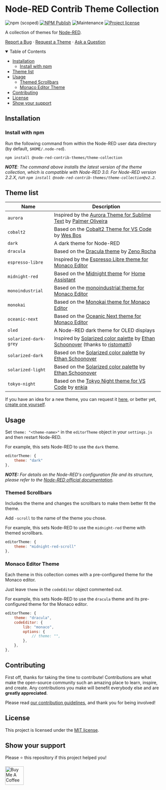 # Node-RED Contrib Theme Collection

![npm (scoped)][npm-version-badge]
[![NPM Publish][npm-publish-badge]][npm-publish-workflow]
![Maintenance][maintenance-badge]
[![Project license][license-badge]][license]

A collection of themes for [Node-RED][node-red].

[Report a Bug][bug-report]
·
[Request a Theme][tr]
·
[Ask a Question][question]

<details open="open">
<summary>Table of Contents</summary>

- [Installation](#installation)
  - [Install with npm](#install-with-npm)
- [Theme list](#theme-list)
- [Usage](#usage)
  - [Themed Scrollbars](#themed-scrollbars)
  - [Monaco Editor Theme](#monaco-editor-theme)
- [Contributing](#contributing)
- [License](#license)
- [Show your support](#show-your-support)

</details>

## Installation

### Install with npm

Run the following command from within the Node-RED user data directory (by default, `$HOME/.node-red`).

```shell
npm install @node-red-contrib-themes/theme-collection
```

***NOTE**: The command above installs the latest version of the theme collection, which is compatible with Node-RED 3.0. For Node-RED version 2.2.X, run `npm install @node-red-contrib-themes/theme-collection@v2.2`.*

## Theme list

|Name|Description|
|---|---|
|`aurora`|Inspired by the [Aurora Theme for Sublime Text][theme-aurora] by [Palmer Oliveira][expalmer]|
|`cobalt2`|Based on the [Cobalt2 Theme for VS Code][theme-cobalt2] by [Wes Bos][wes-bos]|
|`dark`|A dark theme for Node-RED|
|`dracula`|Based on the [Dracula theme][theme-dracula] by [Zeno Rocha][zeno-rocha]|
|`espresso-libre`|Inspired by the [Espresso Libre theme for Monaco Editor][theme-espresso-libre]|
|`midnight-red`|Based on the [Midnight theme][theme-midnight] for [Home Assistant][home-assistant]|
|`monoindustrial`|Based on the [monoindustrial theme for Monaco Editor][theme-monoindustrial]|
|`monokai`|Based on the [Monokai theme for Monaco Editor][theme-monokai]|
|`oceanic-next`|Based on the [Oceanic Next theme for Monaco Editor][theme-oceanic-next]|
|`oled`|A Node-RED dark theme for OLED displays|
|`solarized-dark-grey`|Inspired by [Solarized color palette][solarized] by [Ethan Schoonover][schoonover] (thanks to [ristomatti])|
|`solarized-dark`|Based on the [Solarized color palette][solarized] by [Ethan Schoonover][schoonover]|
|`solarized-light`|Based on the [Solarized color palette][solarized] by [Ethan Schoonover][schoonover]|
|`tokyo-night`|Based on the [Tokyo Night theme for VS Code][themetokyo-night] by [enkia][enkia]|

If you have an idea for a new theme, you can request it [here][tr], or better yet, [create one yourself][creating-a-new-theme].

## Usage

Set `theme: "<theme-name>"` in the `editorTheme` object in your `settings.js` and then restart Node-RED.

For example, this sets Node-RED to use the `dark` theme.

```js
editorTheme: {
    theme: "dark"
},
```

***NOTE:** For details on the Node-RED's configuration file and its structure, please refer to the [Node-RED official documentation][node-red-doc].*

### Themed Scrollbars

Includes the theme and changes the scrollbars to make them better fit the theme.

Add `-scroll` to the name of the theme you chose.

For example, this sets Node-RED to use the `midnight-red` theme with themed scrollbars.

```js
editorTheme: {
    theme: "midnight-red-scroll"
},
```

### Monaco Editor Theme

Each theme in this collection comes with a pre-configured theme for the Monaco editor.

Just leave `theme` in the `codeEditor` object commented out.

For example, this sets Node-RED to use the `dracula` theme and its pre-configured theme for the Monaco editor.

```js
editorTheme: {
    theme: "dracula",
    codeEditor: {
        lib: "monaco",
        options: {
            // theme: "",
        },
    },
},
```

## Contributing

First off, thanks for taking the time to contribute! Contributions are what make the open-source community such an amazing place to learn, inspire, and create. Any contributions you make will benefit everybody else and are **greatly appreciated**.

Please read [our contribution guidelines][contribution-guidelines], and thank you for being involved!

## License

This project is licensed under the [MIT license][license].

## Show your support

Please ⭐️ this repository if this project helped you!

<a href="https://www.buymeacoffee.com/mbonani" target="_blank"><img src="https://cdn.buymeacoffee.com/buttons/v2/default-red.png" alt="Buy Me A Coffee" height="60px"></a>

[bug-report]: https://github.com/node-red-contrib-themes/theme-collection/issues/new?assignees=&labels=bug&template=01_bug_report.yml
[contribution-guidelines]: .github/CONTRIBUTING.md
[creating-a-new-theme]: DEVELOPMENT.md#creating-a-new-theme
[enkia]: https://github.com/enkia
[expalmer]: https://expalmer.com/
[home-assistant]: https://home-assistant.io
[license-badge]: https://img.shields.io/github/license/node-red-contrib-themes/theme-collection.svg
[license]: LICENSE
[maintenance-badge]: https://img.shields.io/maintenance/yes/2022
[node-red-doc]: https://nodered.org/docs/user-guide/runtime/configuration#editor-themes
[node-red]: https://nodered.org/
[npm-publish-badge]: https://github.com/node-red-contrib-themes/theme-collection/actions/workflows/npm-publish.yml/badge.svg
[npm-publish-workflow]: https://github.com/node-red-contrib-themes/theme-collection/actions/workflows/npm-publish.yml
[npm-version-badge]: https://img.shields.io/npm/v/@node-red-contrib-themes/theme-collection?logo=npm
[question]: https://github.com/node-red-contrib-themes/theme-collection/discussions/new?category=general
[ristomatti]: https://github.com/ristomatti
[schoonover]: https://ethanschoonover.com
[solarized]: https://ethanschoonover.com/solarized/
[theme-aurora]: https://github.com/expalmer/aurora-theme/
[theme-cobalt2]: https://marketplace.visualstudio.com/items?itemName=wesbos.theme-cobalt2
[theme-dracula]: https://draculatheme.com/
[theme-espresso-libre]: https://github.com/brijeshb42/monaco-themes/blob/master/themes/Espresso%20Libre.json
[theme-midnight]: https://community.home-assistant.io/t/midnight-theme/28598
[theme-monoindustrial]: https://github.com/brijeshb42/monaco-themes/blob/master/themes/monoindustrial.json
[theme-monokai]: https://github.com/brijeshb42/monaco-themes/blob/master/themes/Monokai.json
[theme-oceanic-next]: https://github.com/brijeshb42/monaco-themes/blob/master/themes/Oceanic%20Next.json
[themetokyo-night]: https://marketplace.visualstudio.com/items?itemName=enkia.tokyo-night
[tr]: https://github.com/node-red-contrib-themes/theme-collection/issues/new?assignees=&labels=theme-request&template=02_theme_request.yml&title=
[wes-bos]: http://www.wesbos.com/
[zeno-rocha]: https://zenorocha.com/
